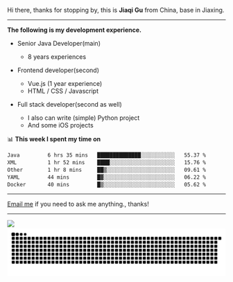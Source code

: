 Hi there, thanks for stopping by, this is **Jiaqi Gu** from China, base in Jiaxing.

---

**The following is my development experience.**

- Senior Java Developer(main)
  - 8 years experiences

- Frontend developer(second)
  - Vue.js (1 year experience)
  - HTML / CSS / Javascript
  
- Full stack developer(second as well)
  - I also can write (simple) Python project
  - And some iOS projects

📊 **This week I spent my time on**
<!--START_SECTION:waka-->

```txt
Java         6 hrs 35 mins   ██████████████░░░░░░░░░░░   55.37 %
XML          1 hr 52 mins    ████░░░░░░░░░░░░░░░░░░░░░   15.76 %
Other        1 hr 8 mins     ██▒░░░░░░░░░░░░░░░░░░░░░░   09.61 %
YAML         44 mins         █▓░░░░░░░░░░░░░░░░░░░░░░░   06.22 %
Docker       40 mins         █▒░░░░░░░░░░░░░░░░░░░░░░░   05.62 %
```

<!--END_SECTION:waka-->

---

[Email me](mailto:htk2klwgr@mozmail.com?subject=Hiring_from_GitHub) if you need to ask me anything., thanks!

---

![]( https://visitor-badge.glitch.me/badge?page_id=githubgujiaqi)
![]( https://github.com/droid-Q/droid-Q/raw/output/github-contribution-grid-snake.svg#gh-dark-mode-only)
